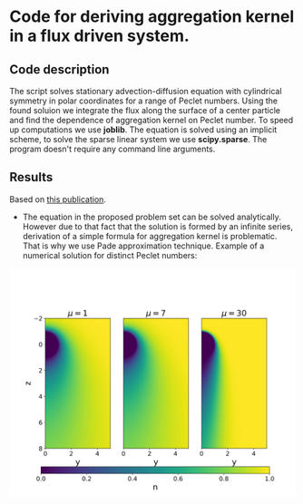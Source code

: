 # Code for deriving aggregation kernel in a flux driven system.

## Code description

The script solves stationary advection-diffusion equation with cylindrical symmetry in polar coordinates for a range of Peclet numbers. Using the found soluion we integrate the flux along the surface of a center particle and find the dependence of aggregation kernel on Peclet number. To speed up computations we use **joblib**. The equation is solved using an implicit scheme, to solve the sparse linear system we use **scipy.sparse**. The program doesn't require any command line arguments.

## Results

Based on [this publication](https://link.springer.com/article/10.1134/S096554252304005X).

* The equation in the proposed problem set can be solved analytically. However due to that fact that the solution is formed by an infinite series, derivation of a simple formula for aggregation kernel is problematic. That is why we use Pade approximation technique. Example of a numerical solution for distinct Peclet numbers:

![cartezian.jpg](/cartezian.jpg)

